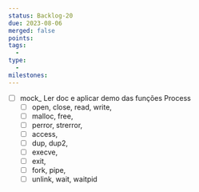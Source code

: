 ```yaml
---
status: Backlog-20
due: 2023-08-06
merged: false
points:
tags:
  - 
type:
  - 
milestones:
---
```


- [ ] mock_ Ler doc e aplicar demo das funções Process
	- [ ] open, close, read, write,
	- [ ] malloc, free,
	- [ ] perror, strerror,
	- [ ] access,
	- [ ] dup, dup2,
	- [ ] execve,
	- [ ] exit,
	- [ ] fork, pipe,
	- [ ] unlink, wait, waitpid